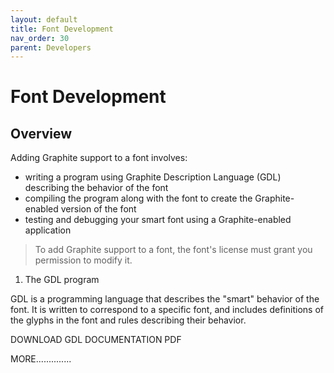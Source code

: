 ```yaml
---
layout: default
title: Font Development
nav_order: 30
parent: Developers
---
```


# Font Development

## Overview

Adding Graphite support to a font involves:

* writing a program using Graphite Description Language (GDL) describing the behavior of the font
* compiling the program along with the font to create the Graphite-enabled version of the font
* testing and debugging your smart font using a Graphite-enabled application

> To add Graphite support to a font, the font's license must grant you permission to modify it.

1. The GDL program

GDL is a programming language that describes the "smart" behavior of the font. It is written to correspond to a specific font, and includes definitions of the glyphs in the font and rules describing their behavior.

DOWNLOAD GDL DOCUMENTATION PDF

MORE..............